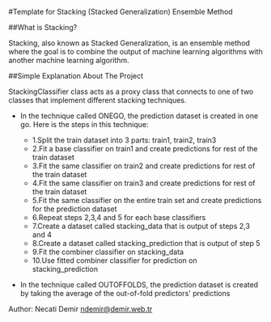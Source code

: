 #Template for Stacking (Stacked Generalization) Ensemble Method


##What is Stacking?

Stacking, also known as Stacked Generalization, is an ensemble method where the goal is to combine the output of
machine learning algorithms with another machine learning algorithm.

##Simple Explanation About The Project 

StackingClassifier class acts as a proxy class that connects to one of two classes
that implement different stacking techniques. 

* In the technique called ONEGO, the prediction dataset is created in one go. Here is the steps in this technique:

    * 1.Split the train dataset into 3 parts: train1, train2, train3
    * 2.Fit a base classifier on train1 and create predictions for rest of the train dataset
    * 3.Fit the same classifier on train2 and create predictions for rest of the train dataset
    * 4.Fit the same classifier on train3 and create predictions for rest of the train dataset
    * 5.Fit the same classifier on the entire train set and create predictions for the prediction dataset
    * 6.Repeat steps 2,3,4 and 5 for each base classifiers
    * 7.Create a dataset called stacking_data that is output of steps 2,3 and 4
    * 8.Create a dataset called stacking_prediction that is output of step 5
    * 9.Fit the combiner classifier on stacking_data
    * 10.Use fitted combiner classifier for prediction on stacking_prediction

* In the technique called OUTOFFOLDS, the prediction dataset is created by taking the average of 
the out-of-fold predictors' predictions

Author: Necati Demir <ndemir@demir.web.tr>